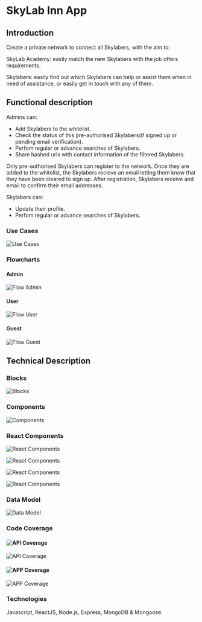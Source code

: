 # SkyLab Inn App

## Introduction

Create a private network to connect all Skylabers, with the aim to:

SkyLab Academy: easily match the new Skylabers with the job offers requirements.

Skylabers: easily find out which Skylabers can help or assist them when in need of assistance, or easily get in touch with any of them.

## Functional description

Admins can:

* Add Skylabers to the whitelist.
* Check the status of this pre-authorised Skylabers(if signed up or pending email verification).
* Perfom regular or advance searches of Skylabers.
* Share hashed urls with contact information of the filtered Skylabers.

Only pre-authorised Skylabers can register to the network. Once they are added to the whitelist, the Skylabers recieve an email letting them know that they have been cleared to sign up. After registration, Skylabers receive and email to confirm their email addresses.

Skylabers can:

* Update their profile.
* Perfom regular or advance searches of Skylabers.


### Use Cases
![Use Cases](images/use-cases.png)


### Flowcharts

#### Admin
![Flow Admin](images/flow-admin.png)

#### User
![Flow User](images/flow-user.png)

#### Guest
![Flow Guest](images/flow-guest.png)

## Technical Description

### Blocks
![Blocks](images/blocks.png)

### Components
![Components](images/components.png)

### React Components

![React Components](images/react-components-1.png)

![React Components](images/react-components-2.png)

![React Components](images/react-components-3.png)

![React Components](images/react-components-4.png)

### Data Model
![Data Model](images/data-model.png)

### Code Coverage

#### ![API Coverage](https://img.shields.io/badge/API_Coverage-98%25-green.svg)
![API Coverage](images/test-coverage-skylab-inn-api.png)

#### ![APP Coverage](https://img.shields.io/badge/APP_Coverage-92%25-green.svg)
![APP Coverage](images/test-coverage-skylab-inn-app.png)

### Technologies
Javascript, ReactJS, Node.js, Express, MongoDB & Mongoose.



